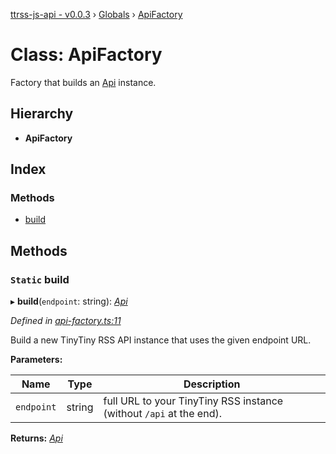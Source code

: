 [ttrss-js-api - v0.0.3](../README.md) › [Globals](../globals.md) › [ApiFactory](apifactory.md)

# Class: ApiFactory

Factory that builds an [Api](../interfaces/api.md) instance.

## Hierarchy

* **ApiFactory**

## Index

### Methods

* [build](apifactory.md#static-build)

## Methods

### `Static` build

▸ **build**(`endpoint`: string): *[Api](../interfaces/api.md)*

*Defined in [api-factory.ts:11](https://github.com/fchristl/ttrss-js-api/blob/b657f8c/src/api-factory.ts#L11)*

Build a new TinyTiny RSS API instance that uses the given endpoint URL.

**Parameters:**

Name | Type | Description |
------ | ------ | ------ |
`endpoint` | string | full URL to your TinyTiny RSS instance (without `/api` at the end).  |

**Returns:** *[Api](../interfaces/api.md)*
